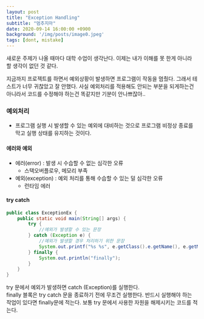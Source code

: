 ```yaml
---
layout: post
title: "Exception Handling"
subtitle: "멈추지마"
date: 2020-09-14 16:00:00 +0900
background: '/img/posts/image0.jpeg'
tags: [dont, mistake]
---
```


새로운 주제가 나올 때마다 대학 수업이 생각난다. 이제는 내가 이해를 못 한게 아니라 할 생각이 없던 것 같다.<br>

지금까지 프로젝트를 하면서 예외상황이 발생하면 프로그램이 작동을 멈췄다. 그래서 테스트가 너무 귀찮았고 잘 안했다. 사실 예외처리를 적용해도 안되는 부분을 되게하는건 아니라서 코드를 수정해야 하는건 똑같지만 기분이 안나쁘잖아..

### 예외처리
- 프로그램 실행 시 발생할 수 있는 예외에 대비하는 것으로 프로그램 비정상 종료를 막고 실행 상태를 유지하는 것이다.

#### 에러와 예외

- 에러(error) : 발생 시 수습할 수 없는 심각한 오류
    - 스택오버플로우, 메모리 부족
- 예외(exception) : 예외 처리를 통해 수습할 수 있는 덜 심각한 오류
    - 런타임 에러

#### try catch

```java
public class ExceptionEx {
    public static void main(String[] args) {
        try {
            //예외가 발생할 수 있는 문장
        } catch (Exception e) {
            //예외가 발생할 경우 처리하기 위한 문장
            System.out.printf("%s %s", e.getClass().e.getName(), e.getMessage);
        } finally {
            System.out.println("finally");
        }
    }
}
```
try 문에서 예외가 발생하면 catch (Exception)를 실행한다.<br>
finally 블록은 try catch 문을 종료하기 전에 무조건 실행한다. 반드시 실행해야 하는 작업이 있다면 finally문에 적는다. 보통 try 문에서 사용한 자원을 해제시키는 코드를 적는다.
